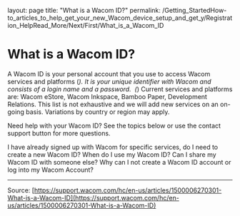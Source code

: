 layout: page
title: "What is a Wacom ID?"
permalink: /Getting_StartedHow-to_articles_to_help_get_your_new_Wacom_device_setup_and_get_y/Registration_HelpRead_More/Next/First/What_is_a_Wacom_ID

# What is a Wacom ID?

A Wacom ID is your personal account that you use to access Wacom services and platforms (*). It is your unique identifier with Wacom and consists of a login name and a password. 
(*) Current services and platforms are: Wacom eStore, Wacom Inkspace, Bamboo Paper, Development Relations. This list is not exhaustive and we will add new services on an on-going basis. Variations by country or region may apply.
 



Need help with your Wacom ID? See the topics below or use the contact support button for more questions.

I have already signed up with Wacom for specific services, do I need to create a new Wacom ID?
When do I use my Wacom ID?
Can I share my Wacom ID with someone else?
Why can I not create a Wacom ID account or log into my Wacom Account?

---
Source: [https://support.wacom.com/hc/en-us/articles/1500006270301-What-is-a-Wacom-ID](https://support.wacom.com/hc/en-us/articles/1500006270301-What-is-a-Wacom-ID)
